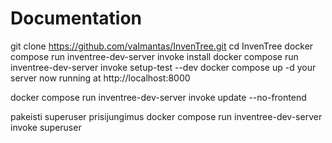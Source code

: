 # Documentation

git clone https://github.com/vaImantas/InvenTree.git
cd InvenTree
docker compose run inventree-dev-server invoke install
docker compose run inventree-dev-server invoke setup-test --dev
docker compose up -d
your server now running at http://localhost:8000

docker compose run inventree-dev-server invoke update --no-frontend

pakeisti superuser prisijungimus
docker compose run inventree-dev-server invoke superuser